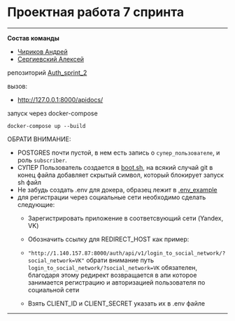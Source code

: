 
# Проектная работа 7 спринта
______
 __Состав команды__ 
- [Чириков Андрей](https://github.com/drakonhg)
- [Сергиевский Алексей](https://github.com/VIVERA83?tab=repositories)
 
репозиторий [Auth_sprint_2](https://github.com/drakonhg/Auth_sprint_2)


вызов:
- http://127.0.0.1:8000/apidocs/

запуск через docker-compose

````
docker-compose up --build 
````
ОБРАТИ ВНИМАНИЕ:   

- POSTGRES почти пустой, в нем есть запись о `супер_пользователе`, и роль `subscriber`.
- СУПЕР Пользователь создается в [boot.sh](auth/boot.sh), на всякий  случай git в конец файла добавляет скрытый символ, который блокирует запуск sh файл
- Не забудь создать .env для докера, образец лежит в [.env_example](.env.example)
- для регистрации через социальные сети необходимо сделать следующие:
    * Зарегистрировать приложение в соответсвующий сети (Yandex, VK)
    * Обозначить ссылку для REDIRECT_HOST как пример:
    * ```"http://1.140.157.87:8000/auth/api/v1/login_to_social_network/?social_network=VK"```
  обрати внимание путь ```login_to_social_network/?social_network=VK``` обязателен, благодаря этому редирект возвращается в апи которое занимается регистрацию и авторизацией пользователя по социальной сети
   
    * Взять CLIENT_ID и CLIENT_SECRET указать их в .env файле
    
     
_____
